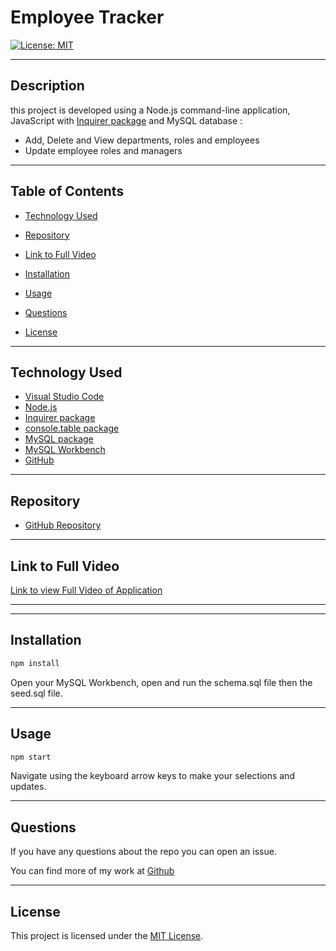 # Employee Tracker

[![License: MIT](https://img.shields.io/badge/License-MIT-yellow.svg)](https://opensource.org/licenses/MIT)



***

## Description
this project is developed using  a Node.js command-line application,  JavaScript with [Inquirer package](https://www.npmjs.com/package/inquirer) and MySQL database :

- Add, Delete and View departments, roles and employees
- Update employee roles and managers

***

## Table of Contents

- [Technology Used](#technology-used)

- [Repository](#repository)

- [Link to Full Video](#link-to-full-video)



- [Installation](#installation)

- [Usage](#usage)



- [Questions](#questions)

- [License](#license)

***

## Technology Used

- [Visual Studio Code](https://code.visualstudio.com/)
- [Node.js](https://nodejs.org/en/)
- [Inquirer package](https://www.npmjs.com/package/inquirer)
- [console.table package](https://www.npmjs.com/package/console.table)
- [MySQL package](https://www.npmjs.com/package/mysql)
- [MySQL Workbench](https://www.mysql.com/products/workbench/)
- [GitHub](https://www.github.com)

***

## Repository

- [GitHub Repository](https://github.com/kumenger/employe-tracker)

***

## Link to Full Video

[Link to view Full Video of Application](https://drive.google.com/file/d/16J2H-QGU83Wb0pAuEoJmqVFX2z0ass7h/view)

***


***

## Installation

~~~javascript
npm install
~~~

Open your MySQL Workbench, open and run the schema.sql file then the seed.sql file.

***

## Usage

~~~javascript
npm start
~~~

Navigate using the keyboard arrow keys to make your selections and updates.

***



## Questions

If you have any questions about the repo you can open an issue.

You can find more of my work at [Github](https://github.com/kumenger/employe-tracker)

***

## License

This project is licensed under the [MIT License](https://choosealicense.com/licenses/mit).


